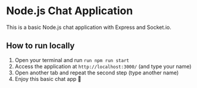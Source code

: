 # Node.js Chat Application

This is a basic Node.js chat application with Express and Socket.io.

## How to run locally
1) Open your terminal and run `run npm run start`
2) Access the application at `http://localhost:3000/` (and type your name)
3) Open another tab and repeat the second step (type another name)
4) Enjoy this basic chat app 🎉
